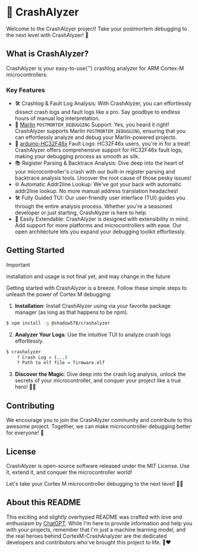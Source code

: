 # 🚀 CrashAlyzer

Welcome to the CrashAlzyer project!
Take your postmortem debugging to the next level with CrashAlyzer! 🎉

## What is CrashAlyzer?

CrashAlyzer is your easy-to-use(™) crashlog analyzer for ARM Cortex-M microcontrollers.

### Key Features

- 🛠️ Crashlog & Fault Log Analysis: With CrashAlyzer, you can effortlessly dissect crash logs and fault logs like a pro. Say goodbye to endless hours of manual log interpretation.
- 🚀 [Marlin](https://github.com/MarlinFirmware/Marlin/) `POSTMORTEM_DEBUGGING` Support: Yes, you heard it right! CrashAlyzer supports Marlin `POSTMORTEM_DEBUGGING`, ensuring that you can effortlessly analyze and debug your Marlin-powered projects.
- 🧐 [arduino-HC32F46x](https://github.com/shadow578/framework-arduino-hc32f46x/) Fault Logs: HC32F46x users, you're in for a treat! CrashAlyzer offers comprehensive support for HC32F46x fault logs, making your debugging process as smooth as silk.
- 📚 Register Parsing & Backtrace Analysis: Dive deep into the heart of your microcontroller's crash with our built-in register parsing and backtrace analysis tools. Uncover the root cause of those pesky issues!
- 🌐 Automatic Addr2line Lookup: We've got your back with automatic addr2line lookup. No more manual address translation headaches!
- 🛠️ Fully Guided TUI: Our user-friendly user interface (TUI) guides you through the entire analysis process. Whether you're a seasoned developer or just starting, CrashAlyzer is here to help.
- 🧩 Easily Extendable: CrashAlyzer is designed with extensibility in mind. Add support for more platforms and microcontrollers with ease. Our open architecture lets you expand your debugging toolkit effortlessly.

## Getting Started

> [!IMPORTANT]
> installation and usage is not final yet, and may change in the future

Getting started with CrashAlyzer is a breeze. Follow these simple steps to unleash the power of Cortex M debugging:

1. **Installation**: Install CrashAlyzer using via your favorite package manager (as long as that happens to be npm).

```bash
$ npm install -g @shadow578/crashalyzer
```

2. **Analyzer Your Logs**: Use the intuitive TUI to analyze crash logs effortlessly.

```bash
$ crashalyzer
    ? Crash Log » (...)
    ? Path to elf file » firmware.elf
```

3. **Discover the Magic**: Dive deep into the crash log analysis, unlock the secrets of your microcontroller, and conquer your project like a true hero! 🦸‍♂️

## Contributing

We encourage you to join the CrashAlyzer community and contribute to this awesome project. Together, we can make microcontroller debugging better for everyone! 🤝

## License

CrashAlyzer is open-source software released under the MIT License. Use it, extend it, and conquer the microcontroller world!

Let's take your Cortex M microcontroller debugging to the next level! 🚀✨

## About this README

This exciting and _slightly_ overhyped README was crafted with love and enthusiasm by [ChatGPT](https://openai.com/chatgpt). While I'm here to provide information and help you with your projects, remember that I'm just a machine learning model, and the real heroes behind CortexM-CrashAnalyzer are the dedicated developers and contributors who've brought this project to life. 🤖❤️
